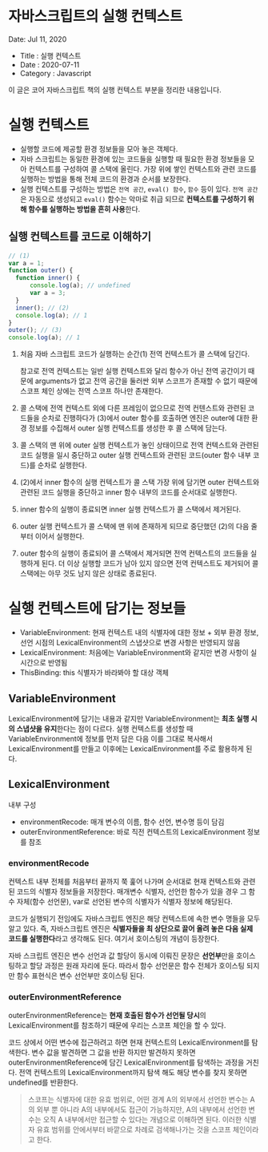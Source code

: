 # 자바스크립트의 실행 컨텍스트

Date: Jul 11, 2020

- Title : 실행 컨텍스트
- Date : 2020-07-11
- Category : Javascript

이 글은 코어 자바스크립트 책의 실행 컨텍스트 부분을 정리한 내용입니다.

# 실행 컨텍스트

- 실행할 코드에 제공할 환경 정보들을 모아 놓은 객체다.
- 자바 스크립트는 동일한 환경에 있는 코드들을 실행할 때 필요한 환경 정보들을 모아 컨텍스트를 구성하여 콜 스택에 올린다. 가장 위에 쌓인 컨텍스트와 관련 코드를 실행하는 방법을 통해 전체 코드의 환경과 순서를 보장한다.
- 실행 컨텍스트를 구성하는 방법은 `전역 공간`, `eval() 함수`, `함수` 등이 있다. `전역 공간`은 자동으로 생성되고 `eval()` 함수는 악마로 취급 되므로 **컨텍스트를 구성하기 위해 함수를 실행하는 방법을 흔히 사용**한다.

## 실행 컨텍스트를 코드로 이해하기

```jsx
// (1)
var a = 1;
function outer() {
  function inner() {
	  console.log(a); // undefined
	  var a = 3;
  }
  inner(); // (2)
  console.log(a); // 1
}
outer(); // (3)
console.log(a); // 1
```

1. 처음 자바 스크립트 코드가 실행하는 순간(1) 전역 컨텍스트가 콜 스택에 담긴다.

    참고로 전역 컨텍스트는 일반 실행 컨텍스트와 달리 함수가 아닌 전역 공간이기 때문에 arguments가 없고 전역 공간을 둘러싼 외부 스코프가 존재할 수 없기 때문에 스코프 체인 상에는 전역 스코프 하나만 존재한다.

2. 콜 스택에 전역 컨텍스트 외에 다른 프레임이 없으므로 전역 컨텐스트와 관련된 코드들을 순차로 진행하다가 (3)에서 outer 함수를 호출하면 엔진은 outer에 대한 환경 정보를 수집해서 outer 실행 컨텍스트를 생성한 후 콜 스택에 담는다.
3. 콜 스택의 맨 위에 outer 실행 컨텍스트가 놓인 상태이므로 전역 컨텍스트와 관련된 코드 실행을 일시 중단하고 outer 실행 컨텍스트와 관련된 코드(outer 함수 내부 코드)를 순차로 실행한다.
4. (2)에서 inner 함수의 실행 컨텍스트가 콜 스택 가장 위에 담기면 outer 컨텍스트와 관련된 코드 실행을 중단하고 inner 함수 내부의 코드를 순서대로 실행한다.
5. inner 함수의 실행이 종료되면 inner 실행 컨텍스트가 콜 스택에서 제거된다.
6. outer 실행 컨텍스트가 콜 스택에 맨 위에 존재하게 되므로 중단했던 (2)의 다음 줄부터 이어서 실행한다.
7. outer 함수의 실행이 종료되어 콜 스택에서 제거되면 전역 컨텍스트의 코드들을 실행하게 된다. 더 이상 실행할 코드가 남아 있지 않으면 전역 컨텍스트도 제거되어 콜 스택에는 아무 것도 남지 않은 상태로 종료된다.

# 실행 컨텍스트에 담기는 정보들

- VariableEnvironment: 현재 컨텍스트 내의 식별자에 대한 정보 + 외부 환경 정보, 선언 시점의 LexicalEnvironment의 스냅샷으로 변경 사항은 반영되지 않음
- LexicalEnvironment: 처음에는 VariableEnvironment와 같지만 변경 사항이 실시간으로 반영됨
- ThisBinding: this 식별자가 바라봐야 할 대상 객체

## VariableEnvironment

LexicalEnvironment에 담기는 내용과 같지만 VariableEnvironment는 **최초 실행 시의 스냅샷을 유지**한다는 점이 다르다. 실행 컨텍스트를 생성할 때 VariableEnvironment에 정보를 먼저 담은 다음 이를 그대로 복사해서 LexicalEnvironment를 만들고 이후에는 LexicalEnvironment를 주로 활용하게 된다.

## LexicalEnvironment

내부 구성

- environmentRecode: 매개 변수의 이름, 함수 선언, 변수명 등이 담김
- outerEnvironmentReference: 바로 직전 컨텍스트의 LexicalEnvironment 정보를 참조

### environmentRecode

컨텍스트 내부 전체를 처음부터 끝까지 쭉 훑어 나가며 순서대로 현재 컨텍스트와 관련된 코드의 식별자 정보들을 저장한다. 매개변수 식별자, 선언한 함수가 있을 경우 그 함수 자체(함수 선언문), var로 선언된 변수의 식별자가 식별자 정보에 해당된다.

코드가 실행되기 전임에도 자바스크립트 엔진은 해당 컨텍스트에 속한 변수 명들을 모두 알고 있다. 즉, 자바스크립트 엔진은 **식별자들을 최 상단으로 끌어 올려 놓은 다음 실제 코드를 실행한다**라고 생각해도 된다. 여기서 호이스팅의 개념이 등장한다.

자바 스크립트 엔진은 변수 선언과 값 할당이 동시에 이뤄진 문장은 **선언부**만을 호이스팅하고 할당 과정은 원래 자리에 둔다. 따라서 함수 선언문은 함수 전체가 호이스팅 되지만 함수 표현식은 변수 선언부만 호이스팅 된다.

### outerEnvironmentReference

outerEnvironmentReference는 **현재 호출된 함수가 선언될 당시**의 LexicalEnvironment를 참조하기 때문에 우리는 스코프 체인을 할 수 있다. 

코드 상에서 어떤 변수에 접근하려고 하면 현재 컨텍스트의 LexicalEnvironment를 탐색한다. 변수 값을 발견하면 그 값을 반환 하지만 발견하지 못하면 outerEnvironmentReference에 담긴 LexicalEnvironment를 탐색하는 과정을 거친다. 전역 컨텍스트의 LexicalEnvironment까지 탐색 해도 해당 변수를 찾지 못하면 undefined를 반환한다.

> 스코프는 식별자에 대한 유효 범위로, 어떤 경계 A의 외부에서 선언한 변수는 A의 외부 뿐 아니라 A의 내부에서도 접근이 가능하지만, A의 내부에서 선언한 변수는 오직 A 내부에서만 접근할 수 있다는 개념으로 이해하면 된다. 이러한 식별자 유효 범위를 안에서부터 바깥으로 차례로 검색해나가는 것을 스코프 체인이라고 한다.

